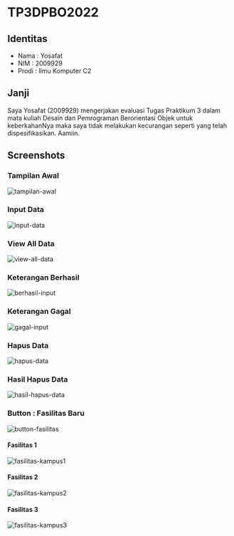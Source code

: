# TP3DPBO2022
## Identitas
- Nama : Yosafat
- NIM  : 2009929
- Prodi : Ilmu Komputer C2

## Janji
Saya Yosafat (2009929) mengerjakan evaluasi Tugas Praktikum 3 dalam mata kuliah Desain dan Pemrograman Berorientasi Objek untuk keberkahanNya maka saya tidak melakukan kecurangan seperti yang telah dispesifikasikan. Aamiin.

## Screenshots
### Tampilan Awal
![tampilan-awal](https://user-images.githubusercontent.com/77567907/166904317-a19af5e8-681e-44bd-86fb-da12139cc31d.jpg)

### Input Data
![input-data](https://user-images.githubusercontent.com/77567907/166904315-b8290f0a-3702-40ea-bcef-59170bdd3e2f.jpg)

### View All Data
![view-all-data](https://user-images.githubusercontent.com/77567907/166904321-899571ea-4edc-4156-9e44-271872b9c7a8.jpg)

### Keterangan Berhasil
![berhasil-input](https://user-images.githubusercontent.com/77567907/166904323-11d1ad97-7827-4126-8a45-5ddc716fd495.jpg)

### Keterangan Gagal
![gagal-input](https://user-images.githubusercontent.com/77567907/166904329-b194b218-44ff-4765-9cda-aa1d32094863.jpg)

### Hapus Data
![hapus-data](https://user-images.githubusercontent.com/77567907/166904307-426c8c01-4d79-4978-ac3b-766490f194e3.jpg)

### Hasil Hapus Data
![hasil-hapus-data](https://user-images.githubusercontent.com/77567907/166904314-7d8b2ba2-892c-4ffb-88aa-c502b85dc6af.jpg)

### Button : Fasilitas Baru
![button-fasilitas](https://user-images.githubusercontent.com/77567907/166904855-8ad364d1-1e09-4bf1-82c3-00ceb4f99b94.jpg)

#### Fasilitas 1
![fasilitas-kampus1](https://user-images.githubusercontent.com/77567907/166904325-c48109b8-fee8-4db2-8c47-c441b94daeb6.jpg)

#### Fasilitas 2
![fasilitas-kampus2](https://user-images.githubusercontent.com/77567907/166904326-3e572ddf-ce66-48c0-8976-a24144779ce1.jpg)

#### Fasilitas 3
![fasilitas-kampus3](https://user-images.githubusercontent.com/77567907/166904584-40eda420-dcdc-4bc1-98be-b9ff25b3b593.jpg)
